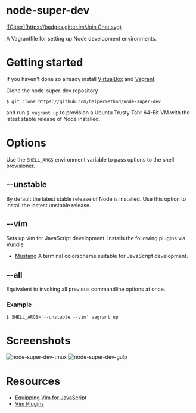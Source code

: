 # node-super-dev
[![Gitter](https://badges.gitter.im/Join Chat.svg)](https://gitter.im/helpermethod/node-super-dev?utm_source=badge&utm_medium=badge&utm_campaign=pr-badge&utm_content=badge)

A Vagrantfile for setting up Node development environments.

# Getting started

If you haven't done so already install [VirtualBox](https://www.virtualbox.org/wiki/Downloads) and [Vagrant](https://www.vagrantup.com/downloads.html).

Clone the node-super-dev repository

    $ git clone https://github.com/helpermethod/node-super-dev

and run `$ vagrant up` to provision a Ubuntu Trusty Tahr 64-Bit VM with the latest stable release of Node installed.

# Options

Use the `SHELL_ARGS` environment variable to pass options to the shell provisioner.

## --unstable

By default the latest stable release of Node is installed. Use this option to install the lastest unstable release.

## --vim

Sets up vim for JavaScript development. Installs the following plugins via [Vundle](https://github.com/gmarik/Vundle.vim)

* [Mustang](https://github.com/croaker/mustang-vim) A terminal colorscheme suitable for JavaScript development.

## --all

Equivalent to invoking all previous commandline options at once.

### Example

    $ SHELL_ARGS='--unstable --vim' vagrant up
    
# Screenshots

![node-super-dev-tmux](http://i.imgur.com/lT8DjAC.png?1)
![node-super-dev-gulp](http://i.imgur.com/VdircQG.png?1)

# Resources

* [Equipping Vim for JavaScript](http://oli.me.uk/2013/06/29/equipping-vim-for-javascript/)
* [Vim Plugins](https://github.com/joyent/node/wiki/Vim-Plugins)
